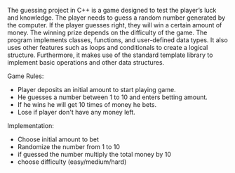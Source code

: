 The guessing project in C++ is a game designed to test the player’s luck and knowledge. The player needs to guess a random number generated by the computer. If the player guesses right, they will win a certain amount of money. The winning prize depends on the difficulty of the game. The program implements classes, functions, and user-defined data types. It also uses other features such as loops and conditionals to create a logical structure. Furthermore, it makes use of the standard template library to implement basic operations and other data structures.

Game Rules:
- Player deposits an initial amount to start playing game.
- He guesses a number between 1 to 10 and enters betting amount.
- If he wins he will get 10 times of money he bets.
- Lose if player don't have any money left.

Implementation:
- Choose initial amount to bet
- Randomize the number from 1 to 10
- if guessed the number multiply the total money by 10
- choose difficulty (easy/medium/hard)
